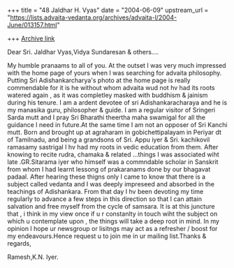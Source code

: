 +++
title = "48 Jaldhar H. Vyas"
date = "2004-06-09"
upstream_url = "https://lists.advaita-vedanta.org/archives/advaita-l/2004-June/013157.html"

+++
[Archive link](https://lists.advaita-vedanta.org/archives/advaita-l/2004-June/013157.html)

Dear Sri. Jaldhar Vyas,Vidya Sundaresan & others....

My humble pranaams to all of you. At the outset I was very much impressed
with the home page of yours when I was searching for advaita philosophy.
Putting Sri Adishankarcharya's photo at the home page is really
commendable for it is he without whom advaita wud not hv had its roots
watered again , as it was completley masked with buddhism & jainism during
his tenure. I am a ardent devotee of sri Adishankaracharaya and he is my
manasika guru, philosopher & guide. I am a regular visitor of Sringeri
Sarda mutt and I pray Sri Bharathi theertha maha swamigal for all the
guidance I need in future.At the same time I am not an opposer of Sri
Kanchi mutt. Born and brought up at agraharam in gobichettipalayam in
Periyar dt of Tamilnadu, and being a grandsons of Sri. Appu iyer & Sri.
kachikovil ramasamy sastrigal I hv had my roots in vedic education from
them. After knowing to recite rudra, chamaka & related ...things I was
associated wiht late .GR.Sitarama iyer who himself was a commndable
scholar in Sanskrit from whom I had learnt lessong of prakaranams done by
our bhagavat padaal. After hearing these thigns only I came to know that
there is a subject called vedanta and I was deeply impreseed and absorbed
in the teachings of Adishankara. From that day I hv been devoting my time
regularly to advance a few steps in this direction so that I can attain
salvation and free myself from the cycle of samsara. It is at this
juncture that , i think in my view once if u r constanlty in touch wiht
the subject on which u contemplate upon , the things will take a deep root
in mind. In my opinion I hope ur newsgroup or lisitngs may act as a
refresher / boost for my endeavours.Hence request u to join me in ur
mailing list.Thanks & regards,

Ramesh,K.N. Iyer.



